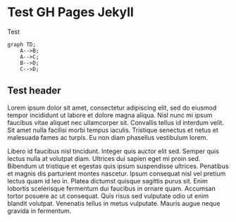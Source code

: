 # Test GH Pages Jekyll
 
Test

```mermaid
graph TD;
    A-->B;
    A-->C;
    B-->D;
    C-->D;
```

## Test header

Lorem ipsum dolor sit amet, consectetur adipiscing elit, sed do eiusmod tempor incididunt ut labore et dolore magna aliqua. Nisl nunc mi ipsum faucibus vitae aliquet nec ullamcorper sit. Convallis tellus id interdum velit. Sit amet nulla facilisi morbi tempus iaculis. Tristique senectus et netus et malesuada fames ac turpis. Eu non diam phasellus vestibulum lorem. 

Libero id faucibus nisl tincidunt. Integer quis auctor elit sed. Semper quis lectus nulla at volutpat diam. Ultrices dui sapien eget mi proin sed. Bibendum ut tristique et egestas quis ipsum suspendisse ultrices. Penatibus et magnis dis parturient montes nascetur. Ipsum consequat nisl vel pretium lectus quam id leo in. Platea dictumst quisque sagittis purus sit. Enim lobortis scelerisque fermentum dui faucibus in ornare quam. Accumsan tortor posuere ac ut consequat. Quis risus sed vulputate odio ut enim blandit volutpat. Venenatis tellus in metus vulputate. Mauris augue neque gravida in fermentum.
